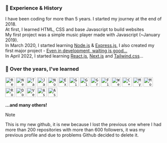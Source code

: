 ### 💪 Experience & History

I have been coding for more than 5 years. I started my journey at the end of 2018.  
At first, I learned HTML, CSS and base Javascript to build websites  
My first project was a simple music player made with Javascript (~January 2019).  
In March 2020, I started learning [Node.js](https://github.com/jbh-josh?tab=repositories&q=&type=&language=javascript&sort=stargazers) & [Express.js](https://expressjs.com/), I also created my first major project - [Even in development, waiting is good...](https://github.com/)  
In April 2022, I started learning [React.js](https://reactjs.org/), [Next.js](https://nextjs.org/) and [Tailwind.css](https://tailwindcss.com/)...

### 🧠 Over the years, I've learned

<code><img src="https://skillicons.dev/icons?i=react" height="30" width="30" alt="React logo"/></code>
<code><img src="https://skillicons.dev/icons?i=next" height="30" width="30" alt="Next.js logo"/></code>
<code><img src="https://skillicons.dev/icons?i=tailwindcss" height="30" width="30" alt="TailwindCSS logo"/></code>
<code><img src="https://skillicons.dev/icons?i=javascript" height="30" width="30" alt="Javascript logo"/></code>
<code><img src="https://skillicons.dev/icons?i=nodejs" height="30" width="30" alt="Node.js logo"/></code>
<code><img src="https://skillicons.dev/icons?i=express" height="30" width="30" alt="Express.js logo"/></code>
<code><img src="https://skillicons.dev/icons?i=git" height="30" width="30" alt="Git logo"/></code>
<code><img src="https://skillicons.dev/icons?i=github" height="30" width="30" alt="Github logo"/></code>
<code><img src="https://skillicons.dev/icons?i=graphql" height="30" width="30" alt="GraphQL logo"/></code>
<code><img src="https://skillicons.dev/icons?i=figma" height="30" width="30" alt="Figma logo"/></code>
<code><img src="https://skillicons.dev/icons?i=webpack" height="30" width="30" alt="Webpack logo"/></code>
<code><img src="https://skillicons.dev/icons?i=cpp" height="30" width="30" alt="C++ logo"/></code>
<code><img src="https://skillicons.dev/icons?i=mysql" height="30" width="30" alt="MySQL logo"/></code>
<code><img src="https://skillicons.dev/icons?i=mongodb" height="30" width="30" alt="MongoDB logo"/></code>
<code><img src="https://skillicons.dev/icons?i=rollup" height="30" width="30" alt="Rollup logo"/></code>
<code><img src="https://skillicons.dev/icons?i=docker" height="30" width="30" alt="Docker logo"/></code>
<code><img src="https://skillicons.dev/icons?i=vercel" height="30" width="30" alt="Vercel logo"/></code>
<code><img src="https://skillicons.dev/icons?i=astro" height="30" width="30" alt="Astro logo"/></code>
<code><img src="https://skillicons.dev/icons?i=python" height="30" width="30" alt="Astro logo"/></code>

**...and many others!**

> [!NOTE]
> This is my new github, it is new because I lost the previous one where I had more than 200 repositories with more than 600 followers, it was my previous profile and due to problems Github decided to delete it.
